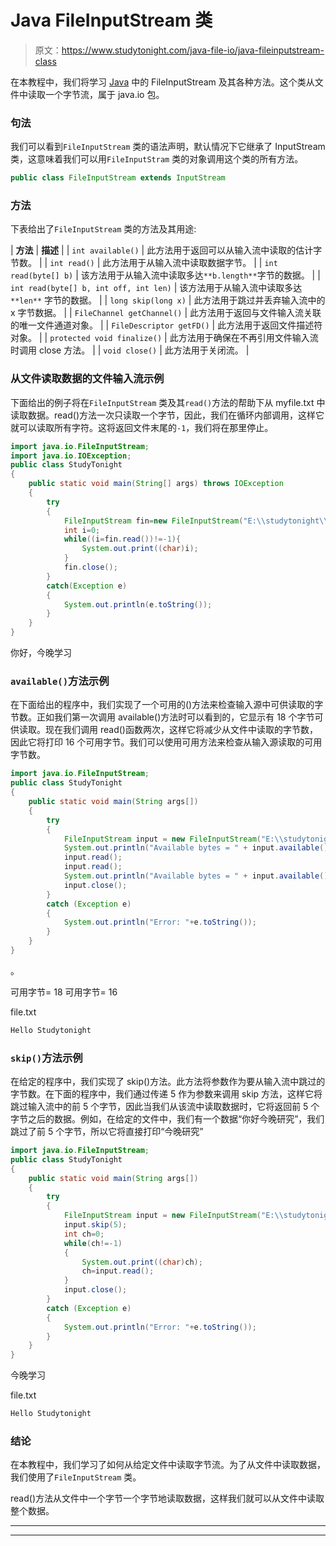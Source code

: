 # Java FileInputStream 类

> 原文：<https://www.studytonight.com/java-file-io/java-fileinputstream-class>

在本教程中，我们将学习 [Java](https://www.studytonight.com/java/) 中的 FileInputStream 及其各种方法。这个类从文件中读取一个字节流，属于 java.io 包。

### 句法

我们可以看到`FileInputStream` 类的语法声明，默认情况下它继承了 InputStream 类，这意味着我们可以用`FileInputStram` 类的对象调用这个类的所有方法。

```java
public class FileInputStream extends InputStream
```

### 方法

下表给出了`FileInputStream` 类的方法及其用途:

| **方法** | **描述** |
| `int available()` | 此方法用于返回可以从输入流中读取的估计字节数。 |
| `int read()` | 此方法用于从输入流中读取数据字节。 |
| `int read(byte[] b)` | 该方法用于从输入流中读取多达`**b.length**`字节的数据。 |
| `int read(byte[] b, int off, int len)` | 该方法用于从输入流中读取多达`**len**` 字节的数据。 |
| `long skip(long x)` | 此方法用于跳过并丢弃输入流中的 x 字节数据。 |
| `FileChannel getChannel()` | 此方法用于返回与文件输入流关联的唯一文件通道对象。 |
| `FileDescriptor getFD()` | 此方法用于返回文件描述符对象。 |
| `protected void finalize()` | 此方法用于确保在不再引用文件输入流时调用 close 方法。 |
| `void close()` | 此方法用于关闭流。 |

### 从文件读取数据的文件输入流示例

下面给出的例子将在`FileInputStream` 类及其`read()`方法的帮助下从 myfile.txt 中读取数据。read()方法一次只读取一个字节，因此，我们在循环内部调用，这样它就可以读取所有字符。这将返回文件末尾的`-1`，我们将在那里停止。

```java
import java.io.FileInputStream;
import java.io.IOException;
public class StudyTonight 
{
	public static void main(String[] args) throws IOException 
	{  
		try
		{    
			FileInputStream fin=new FileInputStream("E:\\studytonight\\myfile.txt");    
			int i=0;    
			while((i=fin.read())!=-1){    
				System.out.print((char)i);    
			}      
			fin.close();  
		}
		catch(Exception e)
		{
			System.out.println(e.toString());
		}    
	}  
}
```

你好，今晚学习

### `available()`方法示例

在下面给出的程序中，我们实现了一个可用的()方法来检查输入源中可供读取的字节数。正如我们第一次调用 available()方法时可以看到的，它显示有 18 个字节可供读取。现在我们调用 read()函数两次，这样它将减少从文件中读取的字节数，因此它将打印 16 个可用字节。我们可以使用可用方法来检查从输入源读取的可用字节数。

```java
import java.io.FileInputStream;
public class StudyTonight
{
	public static void main(String args[])
	{
		try 
		{
			FileInputStream input = new FileInputStream("E:\\studytonight\\file.txt");
			System.out.println("Available bytes = " + input.available());
			input.read();
			input.read();
			System.out.println("Available bytes = " + input.available());
			input.close();
		}
		catch (Exception e)
		{
			System.out.println("Error: "+e.toString());
		}
	}
}
```

。

可用字节= 18
可用字节= 16

file.txt

```java
Hello Studytonight
```

### `skip()`方法示例

在给定的程序中，我们实现了 skip()方法。此方法将参数作为要从输入流中跳过的字节数。在下面的程序中，我们通过传递 5 作为参数来调用 skip 方法，这样它将跳过输入流中的前 5 个字节，因此当我们从该流中读取数据时，它将返回前 5 个字节之后的数据。例如，在给定的文件中，我们有一个数据“你好今晚研究”，我们跳过了前 5 个字节，所以它将直接打印“今晚研究”

```java
import java.io.FileInputStream;
public class StudyTonight
{
	public static void main(String args[])
	{
		try 
		{
			FileInputStream input = new FileInputStream("E:\\studytonight\\file.txt");
			input.skip(5);
			int ch=0;
			while(ch!=-1)
			{
				System.out.print((char)ch);
				ch=input.read();
			}		
			input.close();
		}
		catch (Exception e)
		{
			System.out.println("Error: "+e.toString());
		}
	}
}
```

今晚学习

file.txt

```java
Hello Studytonight
```

### 结论

在本教程中，我们学习了如何从给定文件中读取字节流。为了从文件中读取数据，我们使用了`FileInputStream` 类。

read()方法从文件中一个字节一个字节地读取数据，这样我们就可以从文件中读取整个数据。

* * *

* * *